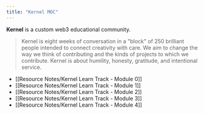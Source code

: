 ```yaml
---
title: "Kernel MOC"
---
```


**Kernel** is a custom web3 educational community.

> Kernel is eight weeks of conversation in a "block" of 250 brilliant people intended to connect creativity with care. We aim to change the way we think of contributing and the kinds of projects to which we contribute. Kernel is about humility, honesty, gratitude, and intentional service.

- [[Resource Notes/Kernel Learn Track - Module 0]]
- [[Resource Notes/Kernel Learn Track - Module 1]]
- [[Resource Notes/Kernel Learn Track - Module 2]]
- [[Resource Notes/Kernel Learn Track - Module 3]]
- [[Resource Notes/Kernel Learn Track - Module 4]]